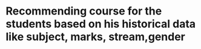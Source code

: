 # Recommending course for the students based on his historical data like subject, marks, stream,gender
